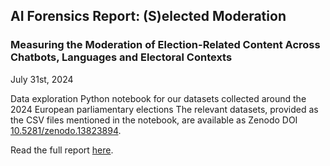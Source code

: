 ## AI Forensics Report: (S)elected Moderation
### Measuring the Moderation of Election-Related Content Across Chatbots, Languages and Electoral Contexts

July 31st, 2024

Data exploration Python notebook for our datasets collected around the 2024 European parliamentary elections
The relevant datasets, provided as the CSV files mentioned in the notebook, are available as Zenodo DOI [10.5281/zenodo.13823894](https://zenodo.org/records/13823895).

Read the full report [here](https://aiforensics.org/work/chatbots-moderation).